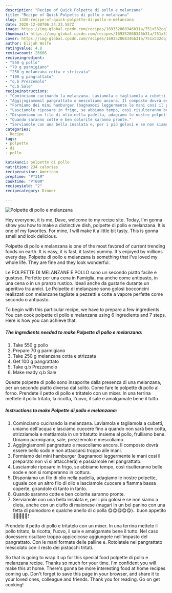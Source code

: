 ```yaml
---
description: "Recipe of Quick Polpette di pollo e melanzana"
title: "Recipe of Quick Polpette di pollo e melanzana"
slug: 1340-recipe-of-quick-polpette-di-pollo-e-melanzana
date: 2020-12-08T06:34:23.587Z
image: https://img-global.cpcdn.com/recipes/169352068346b31a/751x532cq70/polpette-di-pollo-e-melanzana-recipe-main-photo.jpg
thumbnail: https://img-global.cpcdn.com/recipes/169352068346b31a/751x532cq70/polpette-di-pollo-e-melanzana-recipe-main-photo.jpg
cover: https://img-global.cpcdn.com/recipes/169352068346b31a/751x532cq70/polpette-di-pollo-e-melanzana-recipe-main-photo.jpg
author: Elijah Wolfe
ratingvalue: 4.8
reviewcount: 26606
recipeingredient:
- "550 g pollo"
- "70 g parmigiano"
- "250 g melanzana cotta e strizzata"
- "100 g pangrattato"
- "q.b Prezzemolo"
- "q.b Sale"
recipeinstructions:
- "Cominciamo cucinando la melanzana. Laviamola e tagliamola a cubetti, uniamo dell&#39;acqua e lasciamo cuocere fino a quando non sarà ben cotta, strizziamola e mettiamola in un tritatutto insieme al pollo, frulliamo bene. Uniamo parmigiano, sale, prezzemolo e mescoliamo."
- "Aggijngiamomil pangrattato e mescoliamo ancora. Il composto dovrà essere bello sodo e non attaccarsi troppo alle mani."
- "Formiamo dei mini hamburger (bagnamoci leggermente le mani cosi il preparato non vi si attaccherà) e passiamole nel pangrattato."
- "Lasciamole riposare in frigo, se abbiamo tempo, così risulteranno belle sode e non si romperanno in cottura."
- "Disponiamo un filo di olio nella padella, adagiamo le nostre polpette, uguale con un altro filo di olio e lasciamole cuocere a fiamma bassa coperte, girandole di tanto in tanto."
- "Quando saranno cotte e ben colorite saranno pronte."
- "Serviamole con una bella insalata e, per i più golosi e se non siamo a dieta, anche con un ciuffo di maionese (magari in un bel panino con una fetta di pomodoro e qualche anello di cipolla 😋😋😋😋😋).. buon appetito 🌻🌻🌻🌻🌻!"
categories:
- Recipe
tags:
- polpette
- di
- pollo

katakunci: polpette di pollo 
nutrition: 234 calories
recipecuisine: American
preptime: "PT31M"
cooktime: "PT60M"
recipeyield: "2"
recipecategory: Dinner

---
```



![Polpette di pollo e melanzana](https://img-global.cpcdn.com/recipes/169352068346b31a/751x532cq70/polpette-di-pollo-e-melanzana-recipe-main-photo.jpg)

Hey everyone, it is me, Dave, welcome to my recipe site. Today, I'm gonna show you how to make a distinctive dish, polpette di pollo e melanzana. It is one of my favorites. For mine, I will make it a little bit tasty. This is gonna smell and look delicious.

Polpette di pollo e melanzana is one of the most favored of current trending foods on earth. It is easy, it is fast, it tastes yummy. It's enjoyed by millions every day. Polpette di pollo e melanzana is something that I've loved my whole life. They are fine and they look wonderful.

Le POLPETTE DI MELANZANE E POLLO sono un secondo piatto facile e gustoso. Perfette per una cena in Famiglia, ma anche come antipasto, in una cena o in un pranzo rustico. Ideali anche da gustarle durante un aperitivo tra amici. Le Polpette di melanzane sono golosi bocconcini realizzati con melanzane tagliate a pezzetti e cotte a vapore perfette come secondo o antipasto.


To begin with this particular recipe, we have to prepare a few ingredients. You can cook polpette di pollo e melanzana using 6 ingredients and 7 steps. Here is how you can achieve that.

<!--inarticleads1-->

##### The ingredients needed to make Polpette di pollo e melanzana:

1. Take 550 g pollo
1. Prepare 70 g parmigiano
1. Take 250 g melanzana cotta e strizzata
1. Get 100 g pangrattato
1. Take q.b Prezzemolo
1. Make ready q.b Sale


Queste polpette di pollo sono insaporite dalla presenza di una melanzana, per un secondo piatto diverso dal solito. Come fare le polpette di pollo al forno. Prendete il petto di pollo e tritatelo con un mixer. In una terrina mettete il pollo tritato, la ricotta, l&#39;uovo, il sale e amalgamate bene il tutto. 

<!--inarticleads2-->

##### Instructions to make Polpette di pollo e melanzana:

1. Cominciamo cucinando la melanzana. Laviamola e tagliamola a cubetti, uniamo dell&#39;acqua e lasciamo cuocere fino a quando non sarà ben cotta, strizziamola e mettiamola in un tritatutto insieme al pollo, frulliamo bene. Uniamo parmigiano, sale, prezzemolo e mescoliamo.
1. Aggijngiamomil pangrattato e mescoliamo ancora. Il composto dovrà essere bello sodo e non attaccarsi troppo alle mani.
1. Formiamo dei mini hamburger (bagnamoci leggermente le mani cosi il preparato non vi si attaccherà) e passiamole nel pangrattato.
1. Lasciamole riposare in frigo, se abbiamo tempo, così risulteranno belle sode e non si romperanno in cottura.
1. Disponiamo un filo di olio nella padella, adagiamo le nostre polpette, uguale con un altro filo di olio e lasciamole cuocere a fiamma bassa coperte, girandole di tanto in tanto.
1. Quando saranno cotte e ben colorite saranno pronte.
1. Serviamole con una bella insalata e, per i più golosi e se non siamo a dieta, anche con un ciuffo di maionese (magari in un bel panino con una fetta di pomodoro e qualche anello di cipolla 😋😋😋😋😋).. buon appetito 🌻🌻🌻🌻🌻!


Prendete il petto di pollo e tritatelo con un mixer. In una terrina mettete il pollo tritato, la ricotta, l&#39;uovo, il sale e amalgamate bene il tutto. Nel caso dovessero risultare troppo appiccicose aggiungete nell&#39;impasto del pangrattato. Con le mani formate delle palline e. Rotolatele nel pangrattato mescolato con il resto dei pistacchi tritati. 

So that is going to wrap it up for this special food polpette di pollo e melanzana recipe. Thanks so much for your time. I'm confident you will make this at home. There's gonna be more interesting food at home recipes coming up. Don't forget to save this page in your browser, and share it to your loved ones, colleague and friends. Thank you for reading. Go on get cooking!
